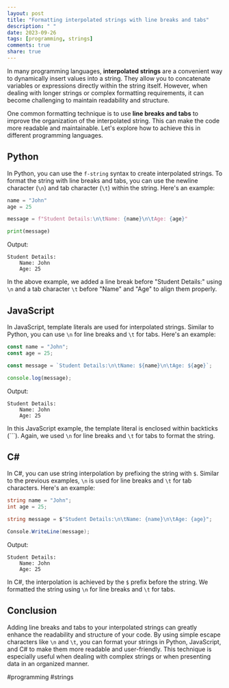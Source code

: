 ```yaml
---
layout: post
title: "Formatting interpolated strings with line breaks and tabs"
description: " "
date: 2023-09-26
tags: [programming, strings]
comments: true
share: true
---
```


In many programming languages, **interpolated strings** are a convenient way to dynamically insert values into a string. They allow you to concatenate variables or expressions directly within the string itself. However, when dealing with longer strings or complex formatting requirements, it can become challenging to maintain readability and structure. 

One common formatting technique is to use **line breaks and tabs** to improve the organization of the interpolated string. This can make the code more readable and maintainable. Let's explore how to achieve this in different programming languages.

## Python

In Python, you can use the `f-string` syntax to create interpolated strings. To format the string with line breaks and tabs, you can use the newline character (`\n`) and tab character (`\t`) within the string. Here's an example:

```python
name = "John"
age = 25

message = f"Student Details:\n\tName: {name}\n\tAge: {age}" 

print(message)
```
Output:
```
Student Details:
    Name: John
    Age: 25
```

In the above example, we added a line break before "Student Details:" using `\n` and a tab character `\t` before "Name" and "Age" to align them properly.

## JavaScript

In JavaScript, template literals are used for interpolated strings. Similar to Python, you can use `\n` for line breaks and `\t` for tabs. Here's an example:

```javascript
const name = "John";
const age = 25;

const message = `Student Details:\n\tName: ${name}\n\tAge: ${age}`;

console.log(message);
```
Output:
```
Student Details:
    Name: John
    Age: 25
```

In this JavaScript example, the template literal is enclosed within backticks (```). Again, we used `\n` for line breaks and `\t` for tabs to format the string.

## C#

In C#, you can use string interpolation by prefixing the string with `$`. Similar to the previous examples, `\n` is used for line breaks and `\t` for tab characters. Here's an example:

```csharp
string name = "John";
int age = 25;

string message = $"Student Details:\n\tName: {name}\n\tAge: {age}";

Console.WriteLine(message);
```
Output:
```
Student Details:
    Name: John
    Age: 25
```

In C#, the interpolation is achieved by the `$` prefix before the string. We formatted the string using `\n` for line breaks and `\t` for tabs.

## Conclusion

Adding line breaks and tabs to your interpolated strings can greatly enhance the readability and structure of your code. By using simple escape characters like `\n` and `\t`, you can format your strings in Python, JavaScript, and C# to make them more readable and user-friendly. This technique is especially useful when dealing with complex strings or when presenting data in an organized manner.

#programming #strings
